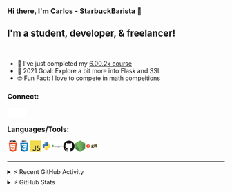 ### Hi there, I'm Carlos - StarbuckBarista 👋

## I'm a student, developer, & freelancer!

<br/>

- 📕 I've just completed my [6.00.2x course][6.00.2x]
- 🥅 2021 Goal: Explore a bit more into Flask and SSL
- 🤓 Fun Fact: I love to compete in math compeitions

### Connect:

[<img align="left" alt="StarbuckBarista | YouTube" width="22px" src="https://github.com/StarbuckBarista/StarbuckBarista/blob/master/icons/youtube-fill.png?raw=true"/>][youtube]
[<img align="left" alt="StarbuckBarista | StackOverflow" width="22px" src="https://github.com/StarbuckBarista/StarbuckBarista/blob/master/icons/stack-overflow-line.png?raw=true"/>][stackoverflow]

<br/>

### Languages/Tools:

<img align="left" alt="HTML5" width="26px" src="https://raw.githubusercontent.com/github/explore/e94815998e4e0713912fed477a1f346ec04c3da2/topics/html/html.png"/>
<img align="left" alt="CSS3" width="26px" src="https://raw.githubusercontent.com/github/explore/e94815998e4e0713912fed477a1f346ec04c3da2/topics/css/css.png"/>
<img align="left" alt="Javascript" width="26px" src="https://raw.githubusercontent.com/github/explore/e94815998e4e0713912fed477a1f346ec04c3da2/topics/javascript/javascript.png"/>
<img align="left" alt="Python" width="26px" src="https://raw.githubusercontent.com/github/explore/e94815998e4e0713912fed477a1f346ec04c3da2/topics/python/python.png"/>
<img align="left" alt="MongoDB" width="26px" src="https://raw.githubusercontent.com/github/explore/e94815998e4e0713912fed477a1f346ec04c3da2/topics/mongodb/mongodb.png"/>
<img align="left" alt="GitHub" width="26px" src="https://raw.githubusercontent.com/github/explore/e94815998e4e0713912fed477a1f346ec04c3da2/topics/github/github.png"/>
<img align="left" alt="NodeJS" width="26px" src="https://raw.githubusercontent.com/github/explore/e94815998e4e0713912fed477a1f346ec04c3da2/topics/nodejs/nodejs.png"/>
<img align="left" alt="Git" width="26px" src="https://raw.githubusercontent.com/github/explore/e94815998e4e0713912fed477a1f346ec04c3da2/topics/git/git.png"/>

<br/>
<br/>

---

<details>
  <summary>
    ⚡ Recent GitHub Activity
  </summary>
  
  <!--START_SECTION:activity-->
  <!--END_SECTION:activity-->
</details>
<details>
  <summary>
    ⚡ GitHub Stats
  </summary>
  
  <img align="left" alt="StarbuckBarista's Github Stats" src="https://github-readme-stats-starbuckbarista.vercel.app/api?username=starbuckbarista&count_private=true&show_icons=true&theme=darcula"/>
</details>

[6.00.2x]: https://www.edx.org/course/introduction-to-computational-thinking-and-data-4
[youtube]: https://www.youtube.com/channel/UCq5fmYlRo-jVmh8iJ8rO2xA
[stackoverflow]: https://stackoverflow.com/users/12449444/starbuckbarista
